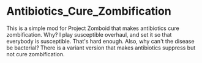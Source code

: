 # Antibiotics_Cure_Zombification
This is a simple mod for Project Zomboid that makes antibiotics cure zombification. Why? I play susceptible overhaul, and set it so that everybody is susceptible. That's hard enough. Also, why can't the disease be bacterial? There is a variant version that makes antibiotics suppress but not cure zombification.
